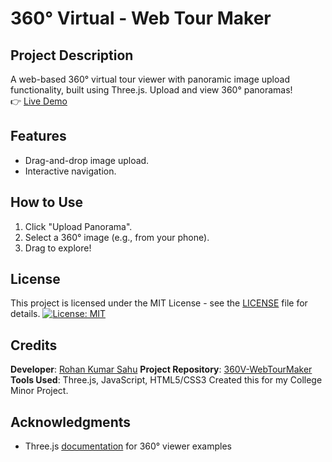 # 360° Virtual - Web Tour Maker

## Project Description
A web-based 360° virtual tour viewer with panoramic image upload functionality, built using Three.js.
Upload and view 360° panoramas!  
👉 [Live Demo](https://thunderrohannn.github.io/360V-WebTourMaker/)  

## Features  
- Drag-and-drop image upload.  
- Interactive navigation.  

## How to Use  
1. Click "Upload Panorama".  
2. Select a 360° image (e.g., from your phone).  
3. Drag to explore!

## License
This project is licensed under the MIT License - see the [LICENSE](LICENSE) file for details.
[![License: MIT](https://img.shields.io/badge/License-MIT-yellow.svg)](https://opensource.org/licenses/MIT)

## Credits
**Developer**: [Rohan Kumar Sahu](https://github.com/thunderrohannn)
**Project Repository**: [360V-WebTourMaker](https://github.com/thunderrohannn/360V-WebTourMaker)
**Tools Used**: Three.js, JavaScript, HTML5/CSS3
Created this for my College Minor Project.

## Acknowledgments
- Three.js [documentation](https://threejs.org/docs/) for 360° viewer examples

